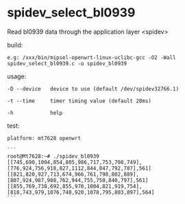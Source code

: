 # spidev_select_bl0939
Read bl0939 data through the application layer &lt;spidev>

build:

    e.g: /xxx/bin/mipsel-openwrt-linux-uclibc-gcc -O2 -Wall spidev_select_bl0939.c -o spidev_bl0939

usage:

    -D --device   device to use (default /dev/spidev32766.1)

    -t --time     timer timing value (default 20ms)

    -h            help

test:

    platform: mt7628 openwrt

    ```
    root@Mt7628:~# ./spidev_bl0939 
    [[745,690,1004,854,805,986,717,753,708,749],[776,924,756,918,827,1112,844,847,792,787],561]
    [[821,820,927,713,674,966,761,798,802,889],[807,924,987,988,762,944,755,750,840,797],561]
    [[855,769,738,692,855,970,1004,821,919,754],[818,743,979,1076,748,920,1078,795,803,897],564]
    ```
